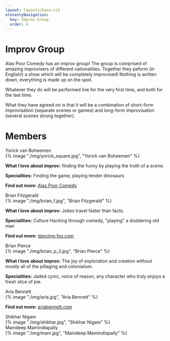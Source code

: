 ```yaml
---
layout: layouts/base.njk
eleventyNavigation:
  key: Improv Group
  order: 4
---
```


# Improv Group

Alas Poor Comedy has an improv group! The group is comprised of amazing improvisers of different nationalities. Together they peform (in English!) a show which will be completely improvised! Nothing is written down, everything is made up on the spot.

Whatever they do will be performed live for the very first time, and both for the last time.

What they have agreed on is that it will be a combination of short-form improvisation (separate scenes or games) and long-form improvisation (several scenes strung together).

# Members

<div class="cards">
  <div class="card-30">
    <div class="center-text-container">
      <div class="card-title">
        Yorick van Boheemen
      </div>
    </div>
    <div class="card-image-container">
      <div class="card-image">
        {% image "./img/yorick_square.jpg", "Yorick van Boheemen" %}
      </div>
    </div>
    <div class="center-text-container">
      <p></p>
      <p><b>What I love about improv:</b> finding the funny by playing the truth of a scene.</p>
      <p><b>Specialities:</b> Finding the game, playing tender dinosaurs</p>
      <p><b>Find out more:</b> <a href="/">Alas Poor Comedy</a></p>
    </div>
  </div>

  <div class="card-30">
    <div class="center-text-container">
      <div class="card-title">
        Brian Fitzgerald
      </div>
    </div>
    <div class="card-image-container">
      <div class="card-image">
        {% image "./img/brian_f.jpg", "Brian Fitzgerald" %}
      </div>
    </div>
    <div class="center-text-container">
      <p></p>
      <p><b>What I love about improv:</b> Jokes travel faster than facts.</p>
      <p><b>Specialities:</b> Culture Hacking through comedy, "playing" a doddering old man</p>
      <p><b>Find out more:</b> <a href="https://www.dancing-fox.com">dancing-fox.com</a></p>
    </div>
  </div>

  <div class="card-30">
    <div class="center-text-container">
      <div class="card-title">
        Brian Pierce
      </div>
    </div>
    <div class="card-image-container">
      <div class="card-image">
        {% image "./img/brian_p_3.jpg", "Brian Pierce" %}
      </div>
    </div>
    <div class="center-text-container">
      <p></p>
      <p></p>
      <p><b>What I love about improv:</b> The joy of exploration and creation without mostly all of the pillaging and colonialism.</p>
      <p><b>Specialities:</b> Jaded cynic, voice of reason, any character who truly enjoys a fresh slice of pie.</p>
    </div>
  </div>

  <div class="card-30">
    <div class="center-text-container">
      <div class="card-title">
        Aria Bennett
      </div>
    </div>
    <div class="card-image-container">
      <div class="card-image">
        {% image "./img/aria.jpg", "Aria Bennett" %}
      </div>
    </div>
    <div class="center-text-container">
      <p></p>
      <!-- <p><b>Specialities:</b> </p> -->
      <p><b>Find out more:</b> <a href="ariabennett.com">ariabennett.com</a></p>
    </div>
  </div>

  <div class="card-30">
    <div class="center-text-container">
      <div class="card-title">
        Shikhar Nigam
      </div>
    </div>
    <div class="card-image-container">
      <div class="card-image">
        {% image "./img/shikhar.jpg", "Shikhar Nigam" %}
      </div>
    </div>
    <div class="center-text-container">
      <!-- <p></p>
      <p></p>
      <p><b>Specialities:</b> </p>
      <p><b>Find out more:</b> <a href=""></a></p> -->
    </div>
  </div>

  <div class="card-30">
    <div class="center-text-container">
      <div class="card-title">
         Manideep Mamindlapally
      </div>
    </div>
    <div class="card-image-container">
      <div class="card-image">
        {% image "./img/mani.jpg", "Manideep Mamindlapally" %}
      </div>
    </div>
    <div class="center-text-container">
      <!-- <p></p>
      <p></p>
      <p><b>Specialities:</b> </p>
      <p><b>Find out more:</b> <a href=""></a></p> -->
    </div>
  </div>

  <!-- <div class="card-30">
    <div class="center-text-container">
      <div class="card-title">
        NAME
      </div>
    </div>
    <div class="card-image-container">
      <div class="card-image">

      </div>
    </div>
    <div class="center-text-container">
      <p></p>
      <p></p>
      <p><b>Specialities:</b> </p>
      <p><b>Find out more:</b> <a href=""></a></p>
    </div>
  </div> -->

  <!-- <div class="card-30">
    <div class="center-both-dir-container">
      <h1><i>More members to follow soon...</i></h1>
    </div> -->

  </div>
</div>
